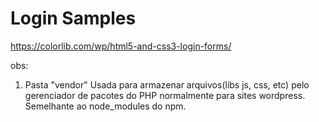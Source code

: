 # Login Samples
https://colorlib.com/wp/html5-and-css3-login-forms/




obs:
1. Pasta "vendor"
Usada para armazenar arquivos(libs js, css, etc) pelo gerenciador de pacotes do PHP normalmente para sites wordpress. Semelhante ao node_modules do npm.